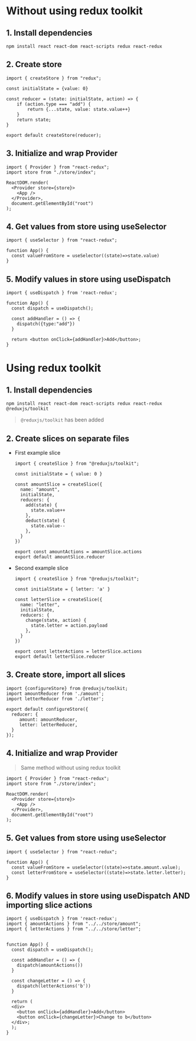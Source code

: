 # Without using redux toolkit
## 1. Install dependencies 
```
npm install react react-dom react-scripts redux react-redux
```

## 2. Create store

```
import { createStore } from "redux";

const initialState = {value: 0}

const reducer = (state: initialState, action) => {
    if (action.type === "add") {
        return {...state, value: state.value++}
    }
    return state;
}

export default createStore(reducer);
```

## 3. Initialize and wrap Provider

```
import { Provider } from "react-redux";
import store from "./store/index";

ReactDOM.render(
  <Provider store={store}>
    <App />
  </Provider>,
  document.getElementById("root")
);
```

## 4. Get values from store using useSelector

```
import { useSelector } from "react-redux";

function App() {
  const valueFromStore = useSelector((state)=>state.value)
}

```

## 5. Modify values in store using useDispatch
```
import { useDispatch } from 'react-redux';

function App() {
  const dispatch = useDispatch();

  const addHandler = () => {
    dispatch({type:"add"})
  }

  return <button onClick={addHandler}>Add</button>;
}

```

# Using redux toolkit
## 1. Install dependencies
```
npm install react react-dom react-scripts redux react-redux @reduxjs/toolkit
```
>`@reduxjs/toolkit` has been added

## 2. Create slices on separate files
- First example slice
  ```
  import { createSlice } from "@reduxjs/toolkit";

  const initialState = { value: 0 }

  const amountSlice = createSlice({
    name: "amount",
    initialState,
    reducers: {
      add(state) {
        state.value++
      },
      deduct(state) {
        state.value--
      },
    }
  })

  export const amountActions = amountSlice.actions
  export default amountSlice.reducer
  ```
- Second example slice
  ```
  import { createSlice } from "@reduxjs/toolkit";

  const initialState = { letter: 'a' }

  const letterSlice = createSlice({
    name: "letter",
    initialState,
    reducers: {
      change(state, action) {
        state.letter = action.payload
      },
    }
  })

  export const letterActions = letterSlice.actions
  export default letterSlice.reducer
  ```

## 3. Create store, import all slices
```
import {configureStore} from @reduxjs/toolkit;
import amountReducer from './amount';
import letterReducer from './letter';

export default configureStore({ 
  reducer: {
     amount: amountReducer, 
     letter: letterReducer,
  }
});
```

## 4. Initialize and wrap Provider
>Same method without using redux toolkit
```
import { Provider } from "react-redux";
import store from "./store/index";

ReactDOM.render(
  <Provider store={store}>
    <App />
  </Provider>,
  document.getElementById("root")
);
```

## 5. Get values from store using useSelector
```
import { useSelector } from "react-redux";

function App() {
  const valueFromStore = useSelector((state)=>state.amount.value);
  const letterFromStore = useSelector((state)=>state.letter.letter);
}

```
## 6. Modify values in store using useDispatch AND importing slice actions
```
import { useDispatch } from 'react-redux';
import { amountActions } from "../../store/amount";
import { letterActions } from "../../store/letter";


function App() {
  const dispatch = useDispatch();

  const addHandler = () => {
    dispatch(amountActions())
  }

  const changeLetter = () => {
    dispatch(letterActions('b'))
  }

  return (
  <div>
    <button onClick={addHandler}>Add</button>
    <button onClick={changeLetter}>Change to b</button>
  </div>;
  );
}
```



